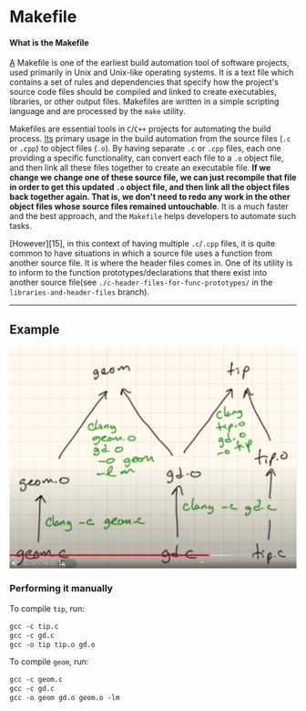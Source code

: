 # Makefile

#### **What is the Makefile** 
[A][3] Makefile is one of the earliest build automation tool of software projects, used primarily in Unix and Unix-like operating systems. It is a text file which contains a set of rules and dependencies that specify how the project's source code files should be compiled and linked to create executables, libraries, or other output files. Makefiles are written in a simple scripting language and are processed by the `make` utility.

Makefiles are essential tools in `C`/`C++` projects for automating the build process. [Its][4] primary usage in the build automation from the source files (`.c` or `.cpp`) to object files (`.o`). By having separate `.c` or `.cpp` files, each one providing a specific functionality, can convert each file to a `.o` object file, and then link all these files together to create an executable file. **If we change we change one of these source file, we can just recompile that file in order to get this updated `.o` object file, and then link all the object files back together again. That is, we don't need to redo any work in the other object files whose source files remained untouchable**. It is a much faster and the best approach, and the `Makefile` helps developers to automate such tasks.

[However][15], in this context of having multiple `.c`/`.cpp` files, it is quite common to have situations in which a source file uses a function from another source file. It is where the header files comes in. One of its utility is to inform to the function prototypes/declarations that there exist into another source file(see `./c-header-files-for-func-prototypes/` in the `libraries-and-header-files` branch).


---

## Example
![](./assets/example.png)

### Performing it manually

To compile `tip`, run:
```
gcc -c tip.c
gcc -c gd.c
gcc -o tip tip.o gd.o
```

To compile `geom`, run:
```
gcc -c geom.c
gcc -c gd.c
gcc -o geom gd.o geom.o -lm
```



[1]: https://www.youtube.com/watch?v=GExnnTaBELk
[2]: https://www.learncpp.com/cpp-tutorial/header-files/
[3]: https://en.wikipedia.org/wiki/Build_automation
[4]: https://youtu.be/GExnnTaBELk?t=981
[5]: https://youtu.be/GExnnTaBELk?t=1402
